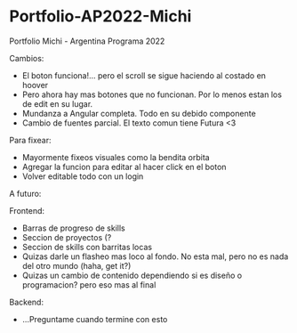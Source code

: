 # Portfolio-AP2022-Michi
 Portfolio Michi - Argentina Programa 2022
 
Cambios:
- El boton funciona!... pero el scroll se sigue haciendo al costado en hoover
- Pero ahora hay mas botones que no funcionan. Por lo menos estan los de edit en su lugar.
- Mundanza a Angular completa. Todo en su debido componente
- Cambio de fuentes parcial. El texto comun tiene Futura <3

Para fixear: 
- Mayormente fixeos visuales como la bendita orbita
- Agregar la funcion para editar al hacer click en el boton
- Volver editable todo con un login

A futuro:

Frontend:
- Barras de progreso de skills
- Seccion de proyectos (?
- Seccion de skills con barritas locas
- Quizas darle un flasheo mas loco al fondo. No esta mal, pero no es nada del otro mundo (haha, get it?)
- Quizas un cambio de contenido dependiendo si es diseño o programacion? pero eso mas al final

Backend:
- ...Preguntame cuando termine con esto